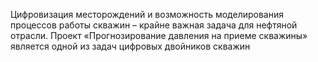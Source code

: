 Цифровизация месторождений и возможность моделирования процессов работы скважин – крайне важная задача для нефтяной отрасли. Проект «Прогнозирование давления на приеме скважины» является одной из задач цифровых двойников скважин
